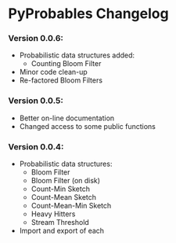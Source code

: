 # PyProbables Changelog

### Version 0.0.6:
* Probabilistic data structures added:
    * Counting Bloom Filter
* Minor code clean-up
* Re-factored Bloom Filters 

### Version 0.0.5:
* Better on-line documentation
* Changed access to some public functions

### Version 0.0.4:
* Probabilistic data structures:
    * Bloom Filter
    * Bloom Filter (on disk)
    * Count-Min Sketch
    * Count-Mean Sketch
    * Count-Mean-Min Sketch
    * Heavy Hitters
    * Stream Threshold
* Import and export of each
